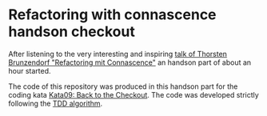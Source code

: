 # Refactoring with connascence handson checkout

After listening to the very interesting and inspiring [talk of Thorsten Brunzendorf "Refactoring mit Connascence"](https://www.meetup.com/de-DE/swkthde/events/258066802/) an handson part of about an hour started.

The code of this repository was produced in this handson part for the coding kata [Kata09: Back to the Checkout](http://codekata.com/kata/kata09-back-to-the-checkout/). The code was developed strictly following the [TDD algorithm](https://en.wikipedia.org/wiki/Test-driven_development).